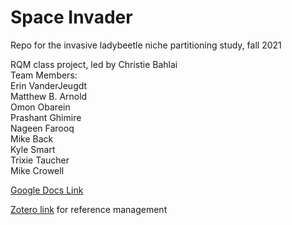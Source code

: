 # Space Invader
Repo for the invasive ladybeetle niche partitioning study, fall 2021

RQM class project, led by Christie Bahlai  
Team Members:  
Erin VanderJeugdt  
Matthew B. Arnold  
Omon Obarein  
Prashant Ghimire  
Nageen Farooq  
Mike Back  
Kyle Smart   
Trixie Taucher  
Mike Crowell

[Google Docs Link](https://docs.google.com/document/d/1M26ARpFcPuU9cNTjIHVC-aVp6aae73v4KPX2uae2jQs/edit?usp=sharing)

[Zotero link](https://www.zotero.org/groups/4420465/space_invader) for reference management

